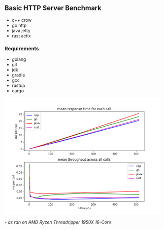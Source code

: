 ## Basic HTTP Server Benchmark  

* c++ crow  
* go http  
* java jetty  
* rust actix  

### Requirements  
* golang  
* git  
* jdk  
* gradle  
* gcc  
* rustup  
* cargo  

![](benchmark.png)  

*- as ran on AMD Ryzen Threadripper 1950X 16-Core*
